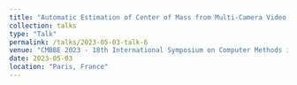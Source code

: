 ```yaml
---
title: "Automatic Estimation of Center of Mass from Multi-Camera Video System."
collection: talks
type: "Talk"
permalink: /talks/2023-05-03-talk-6
venue: "CMBBE 2023 - 18th International Symposium on Computer Methods in Biomechanics and Biomedical Engineering"
date: 2023-05-03
location: "Paris, France"
--- 
```

